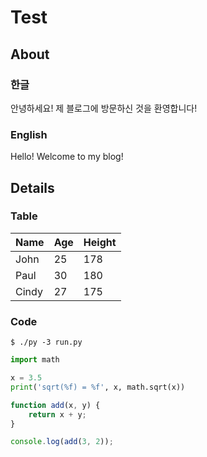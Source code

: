 # Test

## About
### 한글
안녕하세요! 제 블로그에 방문하신 것을 환영합니다!

### English
Hello! Welcome to my blog!

## Details
### Table

|Name|Age|Height|
|---|---|---|
|John|25|178|
|Paul|30|180|
|Cindy|27|175|

### Code

```$ ./py -3 run.py```

```python
import math

x = 3.5
print('sqrt(%f) = %f', x, math.sqrt(x)) 
```

```javascript
function add(x, y) {
    return x + y;
}

console.log(add(3, 2));
```
